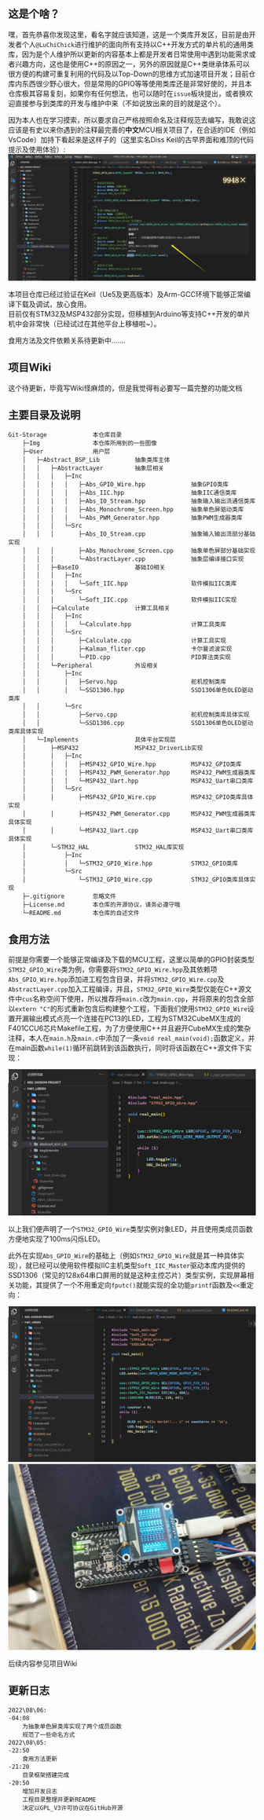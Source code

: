 ## 这是个啥？
嘿，首先恭喜你发现这里，看名字就应该知道，这是一个类库开发区，目前是由开发者个人`@LuChiChick`进行维护的面向所有支持以C++开发方式的单片机的通用类库，因为是个人维护所以更新的内容基本上都是开发者日常使用中遇到功能需求或者兴趣方向，这也是使用C++的原因之一，另外的原因就是C++类继承体系可以很方便的构建可重复利用的代码及以Top-Down的思维方式加速项目开发；目前仓库内东西很少野心很大，但是常用的GPIO等等使用类库还是非常好使的，并且本仓库极其容易复刻，如果你有任何想法，也可以随时在`issue`板块提出，或者换欢迎直接参与到类库的开发与维护中来（不如说放出来的目的就是这个）。  

因为本人也在学习摸索，所以要求自己严格按照命名及注释规范去编写，我敢说这应该是有史以来你遇到的注释最完善的**中文**MCU相关项目了，在合适的IDE（例如VsCode）加持下看起来是这样子的（这里实名Diss Keil的古早界面和难顶的代码提示及使用体验）:  
![注释内容相关.png](Img/注释内容相关.png)  

本项目仓库已经过验证在Keil（Ue5及更高版本）及Arm-GCC环境下能够正常编译下载及调试，放心食用。  
目前仅有STM32及MSP432部分实现，但移植到Arduino等支持C++开发的单片机中会非常快（已经试过在其他平台上移植啦~）。  

食用方法及文件依赖关系待更新中.......
## 项目Wiki
这个待更新，毕竟写Wiki怪麻烦的，但是我觉得有必要写一篇完整的功能文档

## 主要目录及说明
    Git-Storage             本仓库目录
        ├─Img               本仓库所用到的一些图像
        ├─User              用户层
        │   ├─Abstract_BSP_Lib          抽象类库主体
        │   │   ├─AbstractLayer         抽象层相关
        │   │   │   ├─Inc
        │   │   │   │   ├─Abs_GPIO_Wire.hpp             抽象GPIO类库
        │   │   │   │   ├─Abs_IIC.hpp                   抽象IIC通信类库
        │   │   │   │   ├─Abs_IO_Stream.hpp             抽象输入输出流通信类库
        │   │   │   │   ├─Abs_Monochrome_Screen.hpp     抽象单色屏驱动类库
        │   │   │   │   └─Abs_PWM_Generator.hpp         抽象PWM生成器类库
        │   │   │   └─Src
        │   │   │       ├─Abs_IO_Stream.cpp             抽象输入输出流部分基础实现
        │   │   │       ├─Abs_Monochrome_Screen.cpp     抽象单色屏部分基础实现
        │   │   │       └─AbstractLayer.cpp             抽象层编译接口实现
        │   │   ├─BaseIO                基础IO相关
        │   │   │   ├─Inc
        │   │   │   │   └─Soft_IIC.hpp                  软件模拟IIC类库
        │   │   │   └─Src
        │   │   │       └─Soft_IIC.cpp                  软件模拟IIC实现
        │   │   ├─Calculate             计算工具相关
        │   │   │   ├─Inc
        │   │   │   │   └─Calculate.hpp                 计算工具类库               
        │   │   │   └─Src
        │   │   │       ├─Calculate.cpp                 计算工具实现
        │   │   │       ├─Kalman_fliter.cpp             卡尔曼滤波实现
        │   │   │       └─PID.cpp                       PID算法类实现
        │   │   └─Peripheral            外设相关
        │   │       ├─Inc
        │   │       │   ├─Servo.hpp                     舵机控制类库
        │   │       │   └─SSD1306.hpp                   SSD1306单色OLED驱动类库
        │   │       └─Src
        │   │           ├─Servo.cpp                     舵机控制类库具体实现
        │   │           └─SSD1306.cpp                   SSD1306单色OLED驱动类库具体实现
        │   └─Implements                具体平台实现层
        │       ├─MSP432                MSP432_DriverLib实现
        │       │   ├─Inc                   
        │       │   │   ├─MSP432_GPIO_Wire.hpp          MSP432_GPIO类库
        │       │   │   ├─MSP432_PWM_Generator.hpp      MSP432_PWM生成器类库
        │       │   │   └─MSP432_Uart.hpp               MSP432_Uart串口类库
        │       │   └─Src
        │       │       ├─MSP432_GPIO_Wire.cpp          MSP432_GPIO类库具体实现
        │       │       ├─MSP432_PWM_Generator.cpp      MSP432_PWM生成器类库具体实现
        │       │       └─MSP432_Uart.cpp               MSP432_Uart串口类库具体实现
        │       └─STM32_HAL             STM32_HAL库实现
        │           ├─Inc
        │           │   └─STM32_GPIO_Wire.hpp           STM32_GPIO类库
        │           └─Src
        │               └─STM32_GPIO_Wire.cpp           STM32_GPIO类库具体实现   
        ├─.gitignore        忽略文件
        ├─License.md        本仓库的开源协议，请务必遵守哦
        └─README.md         本仓库的自述文件

## 食用方法
前提是你需要一个能够正常编译及下载的MCU工程，这里以简单的GPIO封装类型`STM32_GPIO_Wire`类为例，你需要将`STM32_GPIO_Wire.hpp`及其依赖项`Abs_GPIO_Wire.hpp`添加进工程包含目录，并将`STM32_GPIO_Wire.cpp`及`AbstractLayer.cpp`加入工程编译，并且，`STM32_GPIO_Wire`类型仅能在C++源文件中`cus`名称空间下使用，所以推荐将`main.c`改为`main.cpp`，并将原来的包含全部以`extern "C"`的形式重新包含后构建整个工程，下面我们使用`STM32_GPIO_Wire`设置开漏输出模式点亮一个连接在PC13的LED，工程为STM32CubeMX生成的F401CCU6芯片Makefile工程，为了方便使用C++并且避开CubeMX生成的繁杂注释，本人在`main.h`及`main.c`中添加了一条`void real_main(void);`函数定义，并在main函数`while(1)`循环前跳转到该函数执行，同时将该函数在C++源文件下实现：  

![LED点灯例程.png](Img/LED点灯例程.png)  

以上我们便声明了一个`STM32_GPIO_Wire`类型实例对象LED，并且使用类成员函数方便地实现了100ms闪烁LED。  

此外在实现`Abs_GPIO_Wire`的基础上（例如`STM32_GPIO_Wire`就是其一种具体实现），就已经可以使用软件模拟IIC主机类型`Soft_IIC_Master`驱动本库内提供的SSD1306（常见的128x64串口屏用的就是这种主控芯片）类型实例，实现屏幕相关功能，其提供了一个不用重定向`fputc()`就能实现的全功能`printf`函数及`<<`重定向：  

![OLED驱动例程1.png](Img/OLED驱动例程1.png)  
![OLED驱动例程2.png](Img/OLED驱动例程2.png)  

后续内容参见项目Wiki

## 更新日志
```log
2022\08\06:
-04:08
    为抽象单色屏类库实现了两个成员函数
    规范了一些命名方式
2022\08\05:
-22:50
    食用方法更新
-21:20
    目录框架搭建完成
-20:50
    增加开发日志
    工程目录整理并更新README
    决定以GPL_V3许可协议在GitHub开源

```